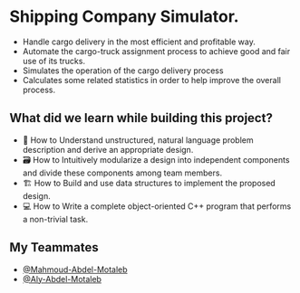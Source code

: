 # Shipping Company Simulator.
- Handle cargo delivery in the most efficient and profitable way.
- Automate the cargo-truck assignment process to achieve good and fair use of its trucks. 
- Simulates the operation of the cargo delivery process 
- Calculates some related statistics in order to help improve the overall process.
## What did we learn while building this project? 

- 🤔 How to Understand unstructured, natural language problem description and derive an appropriate design.
- 🗃️ How to Intuitively modularize a design into independent components and divide these components among team members.
- 🏗️ How to Build and use data structures to implement the proposed design.
- 💻 How to Write a complete object-oriented C++ program that performs a non-trivial task.
## My Teammates

- [@Mahmoud-Abdel-Motaleb](https://github.com/Mahmoud-Abdel-Motaleb)
- [@Aly-Abdel-Motaleb](https://github.com/Aly-Abdel-Motaleb)

